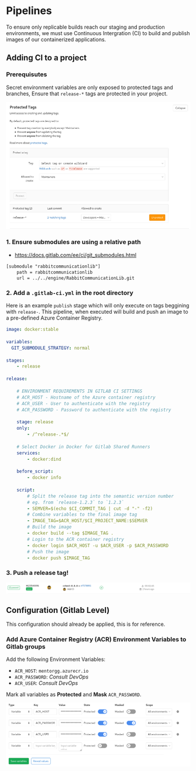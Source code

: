 # Pipelines

To ensure only replicable builds reach our staging and production environments, we must use Continuous Intergration (CI) to build and publish images of our containerized applications.

## Adding CI to a project

### Prerequisutes

Secret environment variables are only exposed to protected tags and branches, Ensure that `release-*` tags are protected in your project.

![alt test](./Images/protected_tags.png "Gitlab Protected Tags")

### 1. Ensure submodules are using a relative path

- https://docs.gitlab.com/ee/ci/git_submodules.html

```
[submodule "rabbitcommunicationlib"]
	path = rabbitcommunicationlib
	url = ../../engine/RabbitCommunicationLib.git
```

### 2. Add a `.gitlab-ci.yml` in the root directory

Here is an example `publish` stage which will only execute on tags beggining with `release-`.
This pipeline, when executed will build and push an image to a pre-defined Azure Container Registry.

```yml
image: docker:stable

variables:
  GIT_SUBMODULE_STRATEGY: normal

stages:
    - release

release:

    # ENVIRONMENT REQUIREMENTS IN GITLAB CI SETTINGS
    # ACR_HOST - Hostname of the Azure container registry
    # ACR_USER - User to authenticate with the registry
    # ACR_PASSWORD - Password to authenticate with the registry

    stage: release
    only:
        - /^release-.*$/

    # Select Docker in Docker for Gitlab Shared Runners
    services:
        - docker:dind

    before_script:
        - docker info

    script:
        # Split the release tag into the semantic version number
        # eg. from `release-1.2.3` to `1.2.3`
        - SEMVER=$(echo $CI_COMMIT_TAG | cut -d "-" -f2)
        # Combine variables to the final image tag
        - IMAGE_TAG=$ACR_HOST/$CI_PROJECT_NAME:$SEMVER
        # Build the image
        - docker build --tag $IMAGE_TAG .
        # Login to the ACR container registry
        - docker login $ACR_HOST -u $ACR_USER -p $ACR_PASSWORD
        # Push the image
        - docker push $IMAGE_TAG
```

### 3. Push a release tag!

![alt test](./Images/ci_success.png "Example Success Pipeline")


## Configuration (Gitlab Level)

This configuration should already be applied, this is for reference.

### Add Azure Container Registry (ACR) Environment Variables to Gitlab groups

Add the following Environment Variables:

- `ACR_HOST`: `mentorgg.azurecr.io`
- `ACR_PASSWORD`: *Consult DevOps*
- `ACR_USER`: *Consult DevOps*

Mark all variables as **Protected** and **Mask** `ACR_PASSWORD`.

![alt text](./Images/ci_vars.png "Gitlab Environment Variable Setup")


